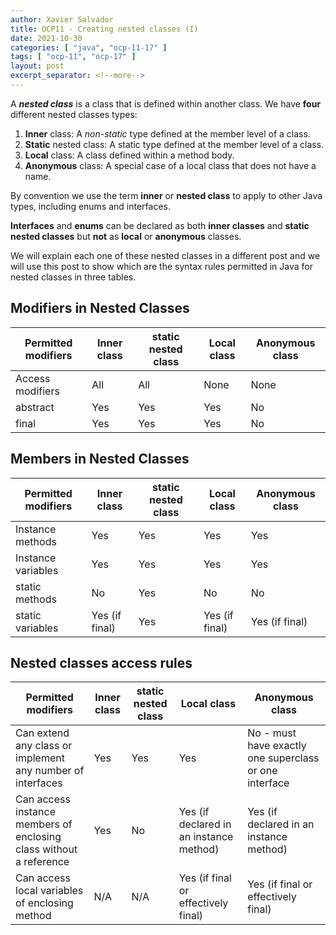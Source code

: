 ```yaml
---
author: Xavier Salvador
title: OCP11 - Creating nested classes (I)
date: 2021-10-30
categories: [ "java", "ocp-11-17" ]
tags: [ "ocp-11", "ocp-17" ]
layout: post
excerpt_separator: <!--more-->
---
```


A ***nested class*** is a class that is defined within another class. We have **four** different nested classes types:

1. **Inner** class: A *non-static* type defined at the member level of a class.
2. **Static** nested class: A static type defined at the member level of a class.
3. **Local** class: A class defined within a method body.
4. **Anonymous** class: A special case of a local class that does not have a name.

By convention we use the term **inner** or **nested class** to apply to other Java types, including enums and interfaces.

**Interfaces** and **enums** can be declared as both **inner classes** and **static nested classes** but **not** as **local** or **anonymous** classes.

We will explain each one of these nested classes in a different post and we will use this post to show which are the syntax rules permitted in Java for nested classes in three tables.


<!--more-->

## Modifiers in Nested Classes

|  Permitted modifiers | Inner class  | static nested class  | Local class  | Anonymous class  |
| ------------ | ------------ | ------------ | ------------ | ------------ |
| Access modifiers  | All  | All  | None  | None  |
| abstract  | Yes  | Yes  | Yes  | No  |
| final  | Yes  | Yes  | Yes | No  |

## Members in Nested Classes

|  Permitted modifiers | Inner class  | static nested class  | Local class  | Anonymous class  |
| ------------ | ------------ | ------------ | ------------ | ------------ |
| Instance methods  | Yes  | Yes  | Yes  | Yes  |
| Instance variables | Yes  | Yes  | Yes  | Yes  |
| static methods  | No  | Yes  | No | No  |
| static variables  | Yes (if final)  | Yes  | Yes (if final) | Yes (if final)  |

## Nested classes access rules

|  Permitted modifiers | Inner class  | static nested class  | Local class  | Anonymous class  |
| ------------ | ------------ | ------------ | ------------ | ------------ |
| Can extend any class or implement any number of interfaces  | Yes  | Yes  | Yes  | No - must have exactly one superclass or one interface  |
| Can access instance members of enclosing class without a reference  | Yes  | No  | Yes (if declared in an instance method)  | Yes (if declared in an instance method)  |
| Can access local variables of enclosing method  | N/A  | N/A  | Yes (if final or effectively final) | Yes (if final or effectively final)  |


